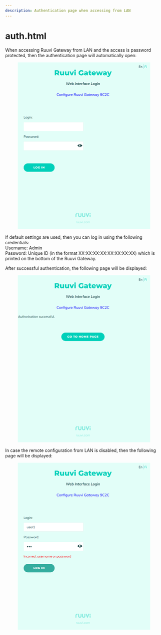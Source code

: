 ```yaml
---
description: Authentication page when accessing from LAN
---
```


# auth.html

When accessing Ruuvi Gateway from LAN and the access is password protected, then the authentication page will automatically open:

<figure><img src="../../.gitbook/assets/image (48).png" alt=""><figcaption></figcaption></figure>

If default settings are used, then you can log in using the following credentials:\
Username: Admin\
Password: Unique ID (in the format XX:XX:XX:XX:XX:XX:XX:XX) which is printed on the bottom of the Ruuvi Gateway.

After successful authentication, the following page will be displayed:

<figure><img src="../../.gitbook/assets/image (10).png" alt=""><figcaption></figcaption></figure>

In case the remote configuration from LAN is disabled, then the following page will be displayed:

<figure><img src="../../.gitbook/assets/image (38).png" alt=""><figcaption></figcaption></figure>
